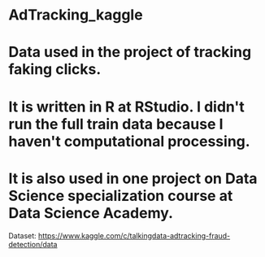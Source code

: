 # AdTracking_kaggle

# Data used in the project of tracking faking clicks. 

# It is written in R at RStudio. I didn't run the full train data because I haven't computational processing.
# It is also used in one project on Data Science specialization course at Data Science Academy.

Dataset: https://www.kaggle.com/c/talkingdata-adtracking-fraud-detection/data
